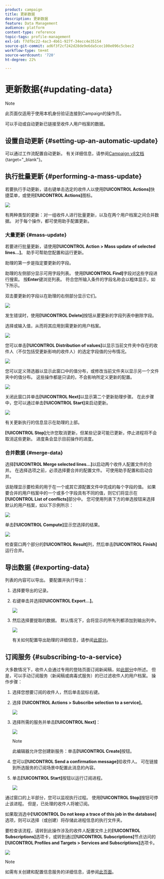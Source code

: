 ```yaml
---
product: campaign
title: 更新数据
description: 更新数据
feature: Data Management
audience: platform
content-type: reference
topic-tags: profile-management
exl-id: f7dfbc22-4ac3-4b61-927f-34ecc4e35154
source-git-commit: ad6f3f2cf242d28de9e6da5cec100e096c5cbec2
workflow-type: tm+mt
source-wordcount: '720'
ht-degree: 22%

---
```


# 更新数据{#updating-data}

>[!NOTE]
>
>此页面仅适用于使用本机身份验证连接到Campaign的操作员。

可以手动或自动更新已链接至收件人用户档案的数据。

## 设置自动更新 {#setting-up-an-automatic-update}

可以通过工作流配置自动更新。 有关详细信息，请参阅[Campaign v8文档](https://experienceleague.adobe.com/docs/campaign/automation/workflows/wf-activities/targeting-activities/update-data.html?lang=zh-Hans){target="_blank"}。

## 执行批量更新 {#performing-a-mass-update}

若要执行手动更新，请右键单击选定的收件人以使用&#x200B;**[!UICONTROL Actions]**&#x200B;快捷菜单，或使用&#x200B;**[!UICONTROL Actions]**&#x200B;图标。

![](assets/s_ncs_user_action_icon.png)

有两种类型的更新：对一组收件人进行批量更新，以及在两个用户档案之间合并数据。 对于每个操作，都可使用助手配置更新。

### 大量更新 {#mass-update}

若要进行批量更新，请使用&#x200B;**[!UICONTROL Action > Mass update of selected lines...]**。 助手可帮助您配置和运行更新。

助理的第一步是指定要更新的字段。

助理的左侧部分显示可用字段列表。 使用&#x200B;**[!UICONTROL Find]**&#x200B;字段对这些字段进行搜索。 按&#x200B;**Enter**&#x200B;键浏览列表。 符合您所输入条件的字段名称会以粗体显示，如下所示。

双击要更新的字段以在助理的右侧部分显示它们。

![](assets/s_ncs_user_update_wizard01_1.png)

发生错误时，使用&#x200B;**[!UICONTROL Delete]**&#x200B;按钮从要更新的字段列表中删除字段。

选择或输入值，从而将其应用到需更新的用户档案。

![](assets/s_ncs_user_update_wizard01_12.png)

您可以单击&#x200B;**[!UICONTROL Distribution of values]**&#x200B;以显示当前文件夹中存在的收件人（不仅包括受更新影响的收件人）的选定字段值的分布情况。

![](assets/s_ncs_user_update_wizard01_2.png)

您可以定义筛选器以显示此窗口中的值分布，或修改当前文件夹以显示另一个文件夹中的值分布。 这些操作都是只读的，不会影响所定义更新的配置。

![](assets/s_ncs_user_update_wizard01_3.png)

关闭此窗口并单击&#x200B;**[!UICONTROL Next]**&#x200B;以显示第二个更新助理步骤。 在此步骤中，您可以通过单击&#x200B;**[!UICONTROL Start]**&#x200B;来启动更新。

![](assets/s_ncs_user_update_wizard01_4.png)

有关更新执行的信息显示在助理的上部。

**[!UICONTROL Stop]**&#x200B;允许您取消更新，但某些记录可能已更新，停止进程将不会取消这些更新。 进度条会显示目前操作的进度。

### 合并数据 {#merge-data}

选择&#x200B;**[!UICONTROL Merge selected lines...]**&#x200B;以启动两个收件人配置文件的合并。 在选择选项之前，必须选择要合并的配置文件。 可使用助手配置和启动合并。

该助理显示要检索的用于在一个或其它源配置文件中完成的每个字段的值。 如果要合并的用户档案中的一个或多个字段具有不同的值，则它们将显示在&#x200B;**[!UICONTROL List of conflicts]**&#x200B;部分中。 您可使用列表下方的单选按钮来选择默认的用户档案，如以下示例所示：

![](assets/s_ncs_user_merge_wizard01_1.png)

单击&#x200B;**[!UICONTROL Compute]**&#x200B;显示您选择的结果。

![](assets/s_ncs_user_merge_wizard01_2.png)

检查窗口两个部分的&#x200B;**[!UICONTROL Result]**&#x200B;列，然后单击&#x200B;**[!UICONTROL Finish]**&#x200B;运行合并。

## 导出数据 {#exporting-data}

列表的内容可以导出。 要配置并执行导出：

1. 选择要导出的记录。
1. 右键单击并选择&#x200B;**[!UICONTROL Export...]**。

   ![](assets/s_ncs_user_export_list.png)

1. 然后选择要提取的数据。 默认情况下，会将显示的所有列都添加到输出列中。

   ![](assets/s_ncs_user_export_list_start.png)

   有关如何配置导出助理的详细信息，请参阅[此部分](../../platform/using/executing-export-jobs.md)。

## 订阅服务 {#subscribing-to-a-service}

大多数情况下，收件人会通过专用的登陆页面订阅新闻稿，如[此部分](../../delivery/using/managing-subscriptions.md)中所述。 但是，可以手动订阅服务（新闻稿或病毒式服务）的已过滤收件人的用户档案。 操作步骤：

1. 选择您想要订阅的收件人，然后单击鼠标右键。
1. 选择 **[!UICONTROL Actions > Subscribe selection to a service]**。

   ![](assets/s_ncs_user_selection_subscribe_service.png)

1. 选择所需的服务并单击&#x200B;**[!UICONTROL Next]**：

   ![](assets/s_ncs_user_selection_subscribe_service_2.png)

   >[!NOTE]
   >
   >此编辑器允许您创建新服务：单击&#x200B;**[!UICONTROL Create]**&#x200B;按钮。

1. 您可以&#x200B;**[!UICONTROL Send a confirmation message]**&#x200B;给收件人。 可在链接到所选服务的订阅场景中配置此消息的內容。
1. 单击&#x200B;**[!UICONTROL Start]**&#x200B;按钮以运行订阅进程。

   ![](assets/s_ncs_user_selection_subscribe_service_3.png)

通过窗口的上半部分，您可以监视执行过程。 使用&#x200B;**[!UICONTROL Stop]**&#x200B;按钮可停止该进程。 但是，已处理的收件人将被订阅。

如果取消选中&#x200B;**[!UICONTROL Do not keep a trace of this job in the database]**&#x200B;选项，则可以选择（或创建）将存储此进程信息的执行文件夹。

要检查该流程，请转到此操作涉及的收件人配置文件上的&#x200B;**[!UICONTROL Subscriptions]**&#x200B;选项卡，或转到通过&#x200B;**[!UICONTROL Subscriptions]**&#x200B;节点访问的&#x200B;**[!UICONTROL Profiles and Targets > Services and Subscriptions]**&#x200B;选项卡。

![](assets/s_ncs_user_selection_subscribe_service_4.png)

>[!NOTE]
>
>如需有关创建和配置信息服务的详细信息，请参阅[此页面](../../delivery/using/managing-subscriptions.md)。
